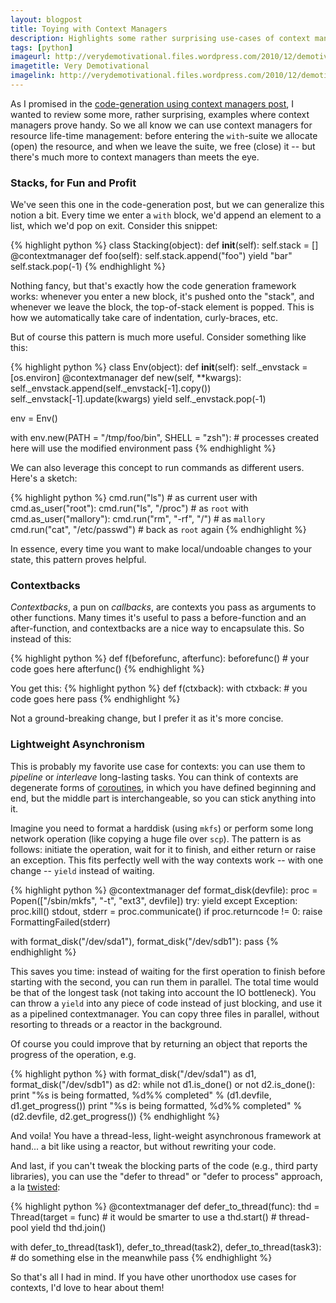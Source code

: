 ```yaml
---
layout: blogpost
title: Toying with Context Managers
description: Highlights some rather surprising use-cases of context managers
tags: [python]
imageurl: http://verydemotivational.files.wordpress.com/2010/12/demotivational-posters-context.jpg
imagetitle: Very Demotivational
imagelink: http://verydemotivational.files.wordpress.com/2010/12/demotivational-posters-context.jpg 
---
```


As I promised in the [code-generation using context managers post](http://tomerfiliba.com/blog/Code-Generation-Context-Managers),
I wanted to review some more, rather surprising, examples where context managers prove handy.
So we all know we can use context managers for resource life-time management: before entering the
`with`-suite we allocate (open) the resource, and when we leave the suite, we free (close) it --
but there's much more to context managers than meets the eye.

### Stacks, for Fun and Profit ###

We've seen this one in the code-generation post, but we can generalize this notion a bit. Every time
we enter a `with` block, we'd append an element to a list, which we'd pop on exit. Consider this 
snippet:

{% highlight python %}
class Stacking(object):
    def __init__(self):
        self.stack = []
    @contextmanager
    def foo(self):
        self.stack.append("foo")
        yield "bar"
        self.stack.pop(-1)
{% endhighlight %}

Nothing fancy, but that's exactly how the code generation framework works: whenever you enter a new
block, it's pushed onto the "stack", and whenever we leave the block, the top-of-stack element is 
popped. This is how we automatically take care of indentation, curly-braces, etc.

But of course this pattern is much more useful. Consider something like this:

{% highlight python %}
class Env(object):
    def __init__(self):
        self._envstack = [os.environ]
    @contextmanager
    def new(self, **kwargs):
        self._envstack.append(self._envstack[-1].copy())
        self._envstack[-1].update(kwargs)
        yield
        self._envstack.pop(-1)

env = Env()

with env.new(PATH = "/tmp/foo/bin", SHELL = "zsh"):
    # processes created here will use the modified environment
    pass
{% endhighlight %}

We can also leverage this concept to run commands as different users. Here's a sketch:

{% highlight python %}
cmd.run("ls")                       # as current user
with cmd.as_user("root"):
    cmd.run("ls", "/proc")          # as `root`
    with cmd.as_user("mallory"):
        cmd.run("rm", "-rf", "/")   # as `mallory`
    cmd.run("cat", "/etc/passwd")   # back as `root` again
{% endhighlight %}

In essence, every time you want to make local/undoable changes to your state, this pattern proves
helpful. 

### Contextbacks ###

*Contextbacks*, a pun on *callbacks*, are contexts you pass as arguments to other functions. Many
times it's useful to pass a before-function and an after-function, and contextbacks are a nice 
way to encapsulate this. So instead of this:

{% highlight python %}
def f(beforefunc, afterfunc):
    beforefunc()
    # your code goes here
    afterfunc()
{% endhighlight %}

You get this:
{% highlight python %}
def f(ctxback):
    with ctxback:
        # you code goes here
        pass 
{% endhighlight %}

Not a ground-breaking change, but I prefer it as it's more concise.

### Lightweight Asynchronism ###

This is probably my favorite use case for contexts: you can use them to *pipeline* or *interleave*
long-lasting tasks. You can think of contexts are degenerate forms of [coroutines](http://en.wikipedia.org/wiki/Coroutine),
in which you have defined beginning and end, but the middle part is interchangeable, so you can
stick anything into it.

Imagine you need to format a harddisk (using `mkfs`) or perform some long network operation (like 
copying a huge file over `scp`). The pattern is as follows: initiate the operation, wait for it
to finish, and either return or raise an exception. This fits perfectly well with the way contexts
work -- with one change -- `yield` instead of waiting.

{% highlight python %}
@contextmanager
def format_disk(devfile):
    proc = Popen(["/sbin/mkfs", "-t", "ext3", devfile])
    try:
        yield
    except Exception:
        proc.kill()
    stdout, stderr = proc.communicate()
    if proc.returncode != 0:
        raise FormattingFailed(stderr)

with format_disk("/dev/sda1"), format_disk("/dev/sdb1"):
    pass
{% endhighlight %}

This saves you time: instead of waiting for the first operation to finish before starting with the 
second, you can run them in parallel. The total time would be that of the longest task (not taking
into account the IO bottleneck). You can throw a `yield` into any piece of code instead of just 
blocking, and use it as a pipelined contextmanager. You can copy three files in parallel, without 
resorting to threads or a reactor in the background. 

Of course you could improve that by returning an object that reports the progress of the 
operation, e.g.

{% highlight python %}
with format_disk("/dev/sda1") as d1, format_disk("/dev/sdb1") as d2:
    while not d1.is_done() or not d2.is_done():
        print "%s is being formatted, %d%% completed" % (d1.devfile, 
                d1.get_progress())
        print "%s is being formatted, %d%% completed" % (d2.devfile, 
                d2.get_progress())
{% endhighlight %}

And voila! You have a thread-less, light-weight asynchronous framework at hand... a bit like 
using a reactor, but without rewriting your code.

And last, if you can't tweak the blocking parts of the code (e.g., third party libraries), you can 
use the "defer to thread" or "defer to process" approach, a la [twisted](http://twistedmatrix.com/trac/):

{% highlight python %}
@contextmanager
def defer_to_thread(func):
    thd = Thread(target = func)  # it would be smarter to use a 
    thd.start()                  # thread-pool
    yield thd
    thd.join()

with defer_to_thread(task1), defer_to_thread(task2), defer_to_thread(task3):
    # do something else in the meanwhile
    pass
{% endhighlight %}

So that's all I had in mind. If you have other unorthodox use cases for contexts, I'd love to 
hear about them!

